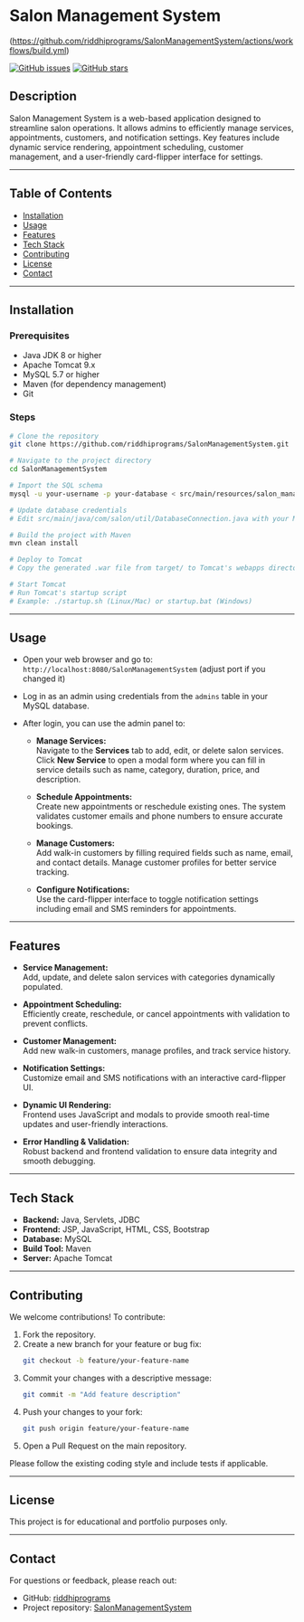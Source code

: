 
# Salon Management System

(https://github.com/riddhiprograms/SalonManagementSystem/actions/workflows/build.yml)

[![GitHub issues](https://img.shields.io/github/issues/riddhiprograms/SalonManagementSystem)](https://github.com/riddhiprograms/SalonManagementSystem/issues)
[![GitHub stars](https://img.shields.io/github/stars/riddhiprograms/SalonManagementSystem)](https://github.com/riddhiprograms/SalonManagementSystem/stargazers)

## Description
Salon Management System is a web-based application designed to streamline salon operations. It allows admins to efficiently manage services, appointments, customers, and notification settings. Key features include dynamic service rendering, appointment scheduling, customer management, and a user-friendly card-flipper interface for settings.

---

## Table of Contents
- [Installation](#installation)  
- [Usage](#usage)  
- [Features](#features)  
- [Tech Stack](#tech-stack)  
- [Contributing](#contributing)  
- [License](#license)  
- [Contact](#contact)  

---

## Installation

### Prerequisites
- Java JDK 8 or higher  
- Apache Tomcat 9.x  
- MySQL 5.7 or higher  
- Maven (for dependency management)  
- Git  

### Steps

```bash
# Clone the repository
git clone https://github.com/riddhiprograms/SalonManagementSystem.git

# Navigate to the project directory
cd SalonManagementSystem

# Import the SQL schema
mysql -u your-username -p your-database < src/main/resources/salon_management.sql

# Update database credentials
# Edit src/main/java/com/salon/util/DatabaseConnection.java with your MySQL credentials

# Build the project with Maven
mvn clean install

# Deploy to Tomcat
# Copy the generated .war file from target/ to Tomcat's webapps directory

# Start Tomcat
# Run Tomcat's startup script
# Example: ./startup.sh (Linux/Mac) or startup.bat (Windows)
```

---

## Usage

- Open your web browser and go to:  
  `http://localhost:8080/SalonManagementSystem` (adjust port if you changed it)

- Log in as an admin using credentials from the `admins` table in your MySQL database.

- After login, you can use the admin panel to:

  - **Manage Services:**  
    Navigate to the **Services** tab to add, edit, or delete salon services.  
    Click **New Service** to open a modal form where you can fill in service details such as name, category, duration, price, and description.

  - **Schedule Appointments:**  
    Create new appointments or reschedule existing ones. The system validates customer emails and phone numbers to ensure accurate bookings.

  - **Manage Customers:**  
    Add walk-in customers by filling required fields such as name, email, and contact details. Manage customer profiles for better service tracking.

  - **Configure Notifications:**  
    Use the card-flipper interface to toggle notification settings including email and SMS reminders for appointments.

---

## Features

- **Service Management:**  
  Add, update, and delete salon services with categories dynamically populated.

- **Appointment Scheduling:**  
  Efficiently create, reschedule, or cancel appointments with validation to prevent conflicts.

- **Customer Management:**  
  Add new walk-in customers, manage profiles, and track service history.

- **Notification Settings:**  
  Customize email and SMS notifications with an interactive card-flipper UI.

- **Dynamic UI Rendering:**  
  Frontend uses JavaScript and modals to provide smooth real-time updates and user-friendly interactions.

- **Error Handling & Validation:**  
  Robust backend and frontend validation to ensure data integrity and smooth debugging.

---

## Tech Stack

- **Backend:** Java, Servlets, JDBC  
- **Frontend:** JSP, JavaScript, HTML, CSS, Bootstrap  
- **Database:** MySQL  
- **Build Tool:** Maven  
- **Server:** Apache Tomcat  

---

## Contributing

We welcome contributions! To contribute:

1. Fork the repository.  
2. Create a new branch for your feature or bug fix:  
   ```bash
   git checkout -b feature/your-feature-name
   ```  
3. Commit your changes with a descriptive message:  
   ```bash
   git commit -m "Add feature description"
   ```  
4. Push your changes to your fork:  
   ```bash
   git push origin feature/your-feature-name
   ```  
5. Open a Pull Request on the main repository.

Please follow the existing coding style and include tests if applicable.

---

## License

This project is for educational and portfolio purposes only.

---

## Contact

For questions or feedback, please reach out:

- GitHub: [riddhiprograms](https://github.com/riddhiprograms)  
- Project repository: [SalonManagementSystem](https://github.com/riddhiprograms/SalonManagementSystem)
